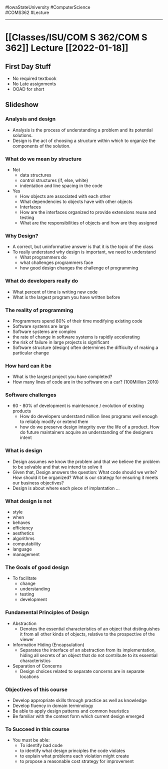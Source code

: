 #IowaStateUniversity
#ComputerScience  
#COMS362
#Lecture

---

# [[Classes/ISU/COM S 362/COM S 362]] Lecture [[2022-01-18]]


## First Day Stuff 

- No required textbook 
- No Late assignments 
- OOAD for short


## Slideshow 

### Analysis and design 
- Analysis is the process of understanding a problem and its potential solutions. 
- Design is the act of choosing a structure within which to organize the components of the solution.
### What do we mean by structure 
- Not
	-  data structures
	- control structures (if, else, white)
	- indentation and line spacing in the code
- Yes
	- How objects are associated with each other
	- What dependencies to objects have with other objects
	- Interfaces
	- How are the interfaces organized to provide extensions reuse and testing 
	- What are the responsibilities of objects and how are they assigned
### Why Design?
- A correct, but uninformative answer is that it is the topic of the class
- To really understand why design is important, we need to understand
	- What programmers do
	- what challenges programmers face 
	- how good design changes the challenge of programming
### What do developers really do 
- What percent of time is writing new code 
- What is the largest program you have written before 
### The reality of programming 
- Programmers spend 80% of their time modifying existing code
- Software systems are large 
- Software systems are complex
- the rate of change in software systems is rapidly accelerating 
- the risk of failure in large projects is significant 
- Software structure (design) often determines the difficulty of making a particular change
### How hard can it be 
- What is the largest project you have completed? 
- How many lines of code are in the software on a car? (100Million 2010)
### Software challenges
- 60 - 80% of development is maintenance / evolution of existing products
	- How do developers understand million lines programs well enough to reliably modify or extend them
	- how do we preserve design integrity over the life of a product. How do future maintainers acquire an understanding of the designers intent
### What is design 
- Design assumes we know the problem and that we believe the problem to be solvable and that we intend to solve it 
- Given that, Design answers the question: What code should we write? How should it be organized? What is our strategy for ensuring it meets our business objectives?
- Design is about where each piece of implantation ...
### What design is not 
- style 
- when 
- behaves 
- efficiency
- aesthetics
- algorithms 
- computability 
-  language 
-  management
### The Goals of good design 
- To facilitate 
	- change 
	- understanding 
	- testing 
	- development
### Fundamental Principles of Design 
- Abstraction
	- Denotes the essential characteristics of an object that distinguishes it from all other kinds of objects, relative to the prospective of the viewer 
- Information Hiding (Encapsulation)
	- Separates the interface of an abstraction from its implementation, hiding all secrets of an object that do not contribute to its essential characteristics 
- Separation of Concerns 
	- Design choices related to separate concerns are in separate locations
### Objectives of this course 
- Develop appropriate skills through practice as well as knowledge 
- Develop fluency in domain terminology 
- Be able to apply design patterns and common heuristics 
- Be familiar with the context form which current design emerged 

### To Succeed in this course 
- You must be able:
	- To identify bad code 
	- to identify what design principles the code violates 
	- to explain what problems each violation might create 
	- to propose a reasonable cost strategy for improvement